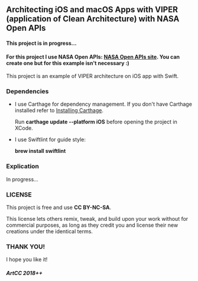 ## Architecting iOS and macOS Apps with VIPER (application of Clean Architecture) with NASA Open APIs

#### This project is in progress...

#### For this project I use NASA Open APIs: [NASA Open APIs site](https://api.nasa.gov/index.html). You can create one but for this example isn't necessary :)

This project is an example of VIPER architecture on iOS app with Swift.

### Dependencies

- I use Carthage for dependency management. If you don't have Carthage installed refer to [Installing Carthage](https://github.com/Carthage/Carthage#installing-carthage).

	Run <b>carthage update --platform iOS</b> before opening the project in XCode.
	
- I use Swiftlint for guide style:

	<b>brew install swiftlint</b>
	
### Explication

In progress...

### LICENSE

This project is free and use <b>CC BY-NC-SA</b>.

This license lets others remix, tweak, and build upon your work without for commercial purposes, as long as they credit you and license their new creations under the identical terms.

### THANK YOU!

I hope you like it!

##### ArtCC 2018++